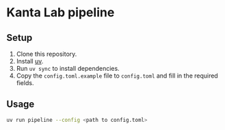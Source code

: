 # Kanta Lab pipeline

## Setup
1. Clone this repository.
2. Install [uv](https://docs.astral.sh/uv/).
3. Run `uv sync` to install dependencies.
4. Copy the `config.toml.example` file to `config.toml` and fill in the required fields.

## Usage
```sh
uv run pipeline --config <path to config.toml>
```
